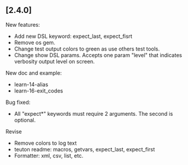 
## [2.4.0]

New features:
- Add new DSL keyword: expect_last, expect_fisrt
- Remove os gem.
- Change test output colors to green as use others test tools.
- Change show DSL params. Accepts one param "level" that indicates verbosity output level on screen.

New doc and example:
- learn-14-alias
- learn-16-exit_codes

Bug fixed:
- All "expect*" keywords must require 2 arguments. The second is optional.

Revise
- Remove colors to log text
- teuton readme: macros, getvars, expect_last, expect_first
- Formatter: xml, csv, list, etc.
